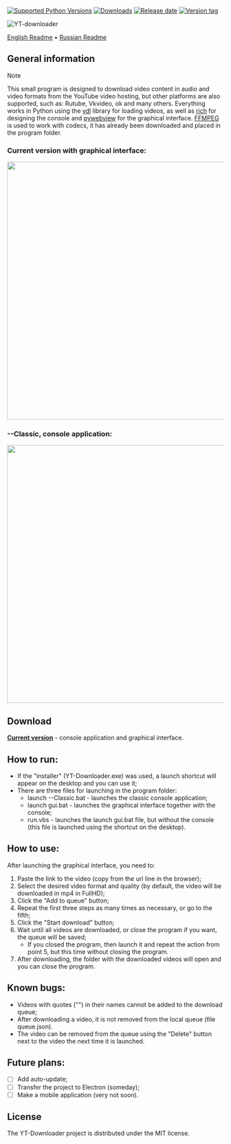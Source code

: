 [![Supported Python Versions](https://img.shields.io/badge/python-3.12%20%7C%203.13-%234B8BBE)](https://www.python.org/downloads/) [![Downloads](https://img.shields.io/github/downloads/Rayness/YouTube-Downloader/total)](https://github.com/Rayness/YouTube-Downloader/releases) [![Release date](https://img.shields.io/github/release-date/Rayness/YouTube-Downloader)]() [![Version tag](https://img.shields.io/github/v/tag/Rayness/YouTube-Downloader)]()

![YT-downloader](https://github.com/user-attachments/assets/6c9eaace-f0aa-4924-8498-bed1be55ca97)

[English Readme](https://github.com/Rayness/YouTube-Downloader/blob/main/README.md)
• [Russian Readme](https://github.com/Rayness/YouTube-Downloader/blob/main/README.ru.md)

## General information
> [!NOTE]
> This small program is designed to download video content in audio and video formats from the YouTube video hosting, but other platforms are also supported, such as: Rutube, Vkvideo, ok and many others. Everything works in Python using the [ydl](https://github.com/ytdl-org/youtube-dl) library for loading videos, as well as [rich](https://github.com/Textualize/rich) for designing the console and [pywebview](https://github.com/r0x0r/pywebview) for the graphical interface. [FFMPEG](https://ffmpeg.org/) is used to work with codecs, it has already been downloaded and placed in the program folder.

### Current version with graphical interface:
<img src="https://github.com/user-attachments/assets/f232632a-2167-4aca-9d9d-903567110e1d" width="600">

### --Classic, console application:
<img src="https://github.com/user-attachments/assets/9b14f2e2-299f-4740-bcfa-a9d411f701ed" width="600">

## Download

**[Current version](https://github.com/Rayness/YouTube-Downloader/releases/tag/v3.2.0-beta)** - console application and graphical interface.

## How to run:
- If the "installer" (YT-Downloader.exe) was used, a launch shortcut will appear on the desktop and you can use it;
- There are three files for launching in the program folder:
    - launch --Classic.bat - launches the classic console application;
    - launch gui.bat - launches the graphical interface together with the console;
    - run.vbs - launches the launch gui.bat file, but without the console (this file is launched using the shortcut on the desktop).

## How to use:
After launching the graphical interface, you need to:
1. Paste the link to the video (copy from the url line in the browser);
2. Select the desired video format and quality (by default, the video will be downloaded in mp4 in FullHD);
3. Click the "Add to queue" button;
4. Repeat the first three steps as many times as necessary, or go to the fifth;
5. Click the "Start download" button;
6. Wait until all videos are downloaded, or close the program if you want, the queue will be saved;
    - If you closed the program, then launch it and repeat the action from point 5, but this time without closing the program.
7. After downloading, the folder with the downloaded videos will open and you can close the program.

## Known bugs:
- Videos with quotes ("") in their names cannot be added to the download queue;
- After downloading a video, it is not removed from the local queue (file queue.json).
- The video can be removed from the queue using the "Delete" button next to the video the next time it is launched.

## Future plans:
- [ ] Add auto-update;
- [ ] Transfer the project to Electron (someday);
- [ ] Make a mobile application (very not soon).

## License

The YT-Downloader project is distributed under the MIT license.
